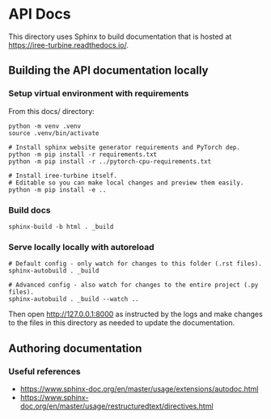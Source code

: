 # API Docs

This directory uses Sphinx to build documentation that is hosted at
https://iree-turbine.readthedocs.io/.

## Building the API documentation locally

### Setup virtual environment with requirements

From this docs/ directory:

```shell
python -m venv .venv
source .venv/bin/activate

# Install sphinx website generator requirements and PyTorch dep.
python -m pip install -r requirements.txt
python -m pip install -r ../pytorch-cpu-requirements.txt

# Install iree-turbine itself.
# Editable so you can make local changes and preview them easily.
python -m pip install -e ..
```

### Build docs

```shell
sphinx-build -b html . _build
```

### Serve locally locally with autoreload

```shell
# Default config - only watch for changes to this folder (.rst files).
sphinx-autobuild . _build

# Advanced config - also watch for changes to the entire project (.py files).
sphinx-autobuild . _build --watch ..
```

Then open http://127.0.0.1:8000 as instructed by the logs and make changes to
the files in this directory as needed to update the documentation.

## Authoring documentation

### Useful references

* https://www.sphinx-doc.org/en/master/usage/extensions/autodoc.html
* https://www.sphinx-doc.org/en/master/usage/restructuredtext/directives.html
